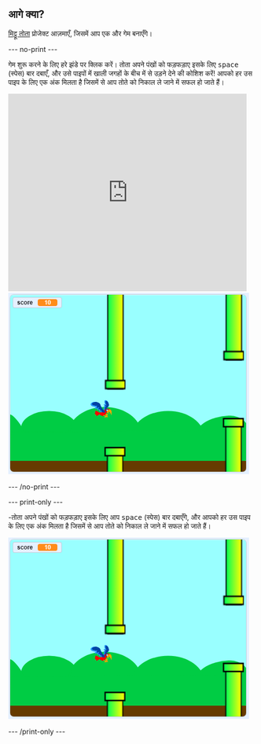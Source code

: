 ## आगे क्या?

[मिट्ठू तोता](https://projects.raspberrypi.org/en/projects/flappy-parrot?utm_source=pathway&utm_medium=whatnext&utm_campaign=projects) प्रोजेक्ट आज़माएँ, जिसमें आप एक और गेम बनाएँगे।

\--- no-print \---

गेम शुरू करने के लिए हरे झंडे पर क्लिक करें। तोता अपने पंखों को फड़फड़ाए इसके लिए <kbd>space</kbd> (स्पेस) बार दबाएँ, और उसे पाइपों में खाली जगहों के बीच में से उड़ने देने की कोशिश करें! आपको हर उस पाइप के लिए एक अंक मिलता है जिसमें से आप तोते को निकाल ले जाने में सफल हो जाते हैं।

<div class="scratch-preview">
  <iframe allowtransparency="true" width="485" height="402" src="https://scratch.mit.edu/projects/embed/258349724/?autostart=false" frameborder="0" scrolling="no"></iframe>
  <img src="images/flappy-parrot-showcase.png">
</div>

\--- /no-print \---

\--- print-only \---

-तोता अपने पंखों को फड़फड़ाए इसके लिए आप <kbd>space</kbd> (स्पेस) बार दबाएँगे, और आपको हर उस पाइप के लिए एक अंक मिलता है जिसमें से आप तोते को निकाल ले जाने में सफल हो जाते हैं।

![मिट्ठू तोता गेम खेला जा रहा है](images/flappy-parrot-showcase.png)

\--- /print-only \---